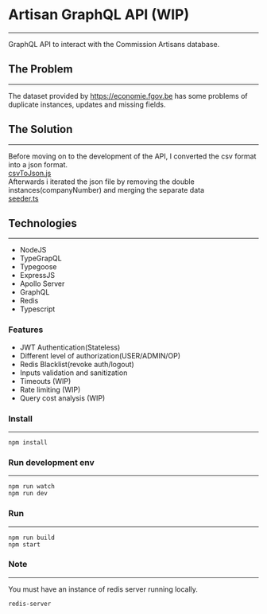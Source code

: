 # Artisan GraphQL API (WIP)
---
GraphQL API to interact with the Commission Artisans database.

## The Problem
---
The dataset provided by https://economie.fgov.be has some problems of
duplicate instances,
updates and missing fields.

## The Solution
---
Before moving on to the development of the API, I converted the csv format into a json format.
<br> 
[csvToJson.js](./data/csvToJson.js)
<br>
Afterwards i iterated the json file by removing the double instances(companyNumber) and merging the separate data 
<br> 
[seeder.ts](./src//seeder/seeder.ts)
<br>


## Technologies
---

- NodeJS
- TypeGrapQL
- Typegoose
- ExpressJS
- Apollo Server
- GraphQL
- Redis
- Typescript

### Features

- JWT Authentication(Stateless)
- Different level of authorization(USER/ADMIN/OP)
- Redis Blacklist(revoke auth/logout)
- Inputs validation and sanitization 
- Timeouts (WIP)
- Rate limiting (WIP)
- Query cost analysis (WIP) 
### Install
---
```
npm install
```
### Run development env
---
```
npm run watch
npm run dev
```
### Run 
---
```
npm run build
npm start
```

### Note
---
You must have an instance of redis server running locally.
```
redis-server
```





